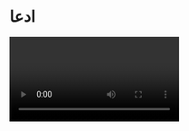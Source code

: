 # ادعا

<video src="./claim.mp4" controls>

# پاسخ

مهرداد بهار در کتاب پژوهشی در اساطیر ایرانی میگه 

 <div class="img-block">
    <img src="./evidence/1.jpg" alt="مهرداد بهار">
    <img src="./evidence/2.jpg" alt="کتاب پژوهشی در اساطیر ایرانی">
</div>

عمر طولانی رستم نمادین و ادبیه و برای نشون دادن عظمت و پایداری قهرمانان ایرانیه و عمر 700 ساله رستم واقعی نیست
نوح 950 سال در میان قومش به دعوت به توحید و پرهیز از شرک پرداخت ، ذکر عمر طولانی نوح به مومنان می آموزه که در راه حق باید صبور و مقاوم باشن حتی اگر سال ها طول بکشه تا به نتیجه برسن منبع :

<div class="img-block">
    <img src="./evidence/3.jpg" alt="قرآن">
    <img src="./evidence/4.jpg" alt="تورات">
    <img src="./evidence/5.jpg" alt="انجیل">
</div>

#### قرآن ، تورات ، انجیل
جلال ستاری اسطوره شناس و پژوهشگر برجسته ایرانی در کتاب جهان اسطوره شناسی میگه :

<div class="img-block">
    <img src="./evidence/6.jpg" alt="جلال ستاری">
    <img src="./evidence/7.jpg" alt="کتاب جهان اسطوره شناسی">
    <img src="./evidence/8.jpg" alt="کیکاووس">
</div>

پرواز کیکاووس با عقاب داستانی غیر واقعی و نمادین برای نشون دادن خلاقیت و آرمان های بلند ایرانیه
داستان پرواز سلیمان با قالیچه داستان خرافی و ساختگیه که هیچ منبع و سند تاریخی و دینی نداره

<div class="img-block">
    <img src="./evidence/9.jpg" alt="ضحاک">
</div>

بر اساس داستان ها ضحاک پادشاه ظالم و ستمگری بود که شیطان او را فریب داد و دومار روی دوش او ظاهر شد
دیک دیویس مترجم برجسته شاهنامه به انگلیسی میگه :

<div class="img-block">
    <img src="./evidence/10.jpg" alt="دیک دیویس">
</div>

داستان ضحاک یک روایت اسطوره ای غیر واقعی که برای نشون دادن مبارزه خیر و شر و اهمیت عدالت در فرهنگ ایرانی نوشته شده
زمانی که موسی به فرمان خدا نزد فرعون رفت خدا به او دستور داد عصاشو بندازه ، عصای موسی به فرمان خدا تبدیل به یک مار بزرگ شد تا قدرت خدا را به فرعون نشون بده منبع قران سوره طه آیه 20 و تورات فصل 4 آیه 3

ژاله آموزگار اسطوره شناس و پژوهشگر ادبیات ایران باستان در کتاب تاریخ اساطیری ایران میگه :

<div class="img-block">
    <img src="./evidence/11.jpg" alt="ژاله آموزگار">
    <img src="./evidence/12.jpg" alt="کتاب تاریخ اساطیری ایران">
    <img src="./evidence/13.jpg" alt="سیمرغ و زال">
</div>

داستان سیمرغ و زال از نظر تاریخی واقعی نیستن و در حوزه اسطوره و حماسه جای میگیرن 
یونس در شکم ماهی **پرورش نیافت**  بلکه به دلیل ترک قومش بدون اجازه الهی مورد آزمون قرار گرفت این داستان هشداری است به پیامبران و بندگان صالح که باید صبر کنن و به وظیفه خود پایبند بمونن منبع قرآن تورات و انجیل

هویت ایرانی در کوروش ، فردوسی ، حافظ و ابن سینا میدرخشه و به جای تعصب عقل و منطق رو ترویج کنیم

<div class="img-block">
    <img src="./evidence/14.jpg" alt="کوروش">
    <img src="./evidence/15.jpg" alt="فردوسی">
    <img src="./evidence/16.jpg" alt="حافظ">
    <img src="./evidence/17.jpg" alt="ابن سینا">
    <img src="./evidence/18.jpg" alt="sss">
</div>

افتخار ما در تمدن ، علم و فرهنگ غنی ماست و پیامبر اسلام در حدیث صحیح می فرمایند
#### اگر ایمان به ستاره ثریا معلق باشد مردانی از فرزندان پارس به آن دست می یابند